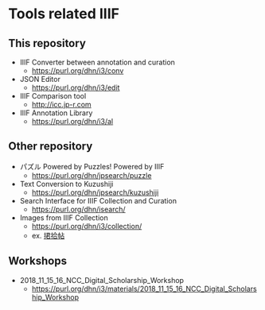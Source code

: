 # Tools related IIIF

## This repository
* IIIF Converter between annotation and curation
  * https://purl.org/dhn/i3/conv
* JSON Editor
  * https://purl.org/dhn/i3/edit
* IIIF Comparison tool
  * http://icc.jp-r.com
* IIIF Annotation Library
  * https://purl.org/dhn/i3/al
  
## Other repository
* パズル Powered by Puzzles! Powered by IIIF
  * https://purl.org/dhn/jpsearch/puzzle
* Text Conversion to Kuzushiji
  * https://purl.org/dhn/jpsearch/kuzushiji
* Search Interface for IIIF Collection and Curation
  * https://purl.org/dhn/isearch/
* Images from IIIF Collection
  * https://purl.org/dhn/i3/collection/
  * ex. [捃拾帖](https://purl.org/dhn/i3/collection/#/?u=https://archdataset.dl.itc.u-tokyo.ac.jp/collections/tanaka/image/collection.json&random=true)
  
## Workshops
* 2018_11_15_16_NCC_Digital_Scholarship_Workshop
  * https://purl.org/dhn/i3/materials/2018_11_15_16_NCC_Digital_Scholarship_Workshop

